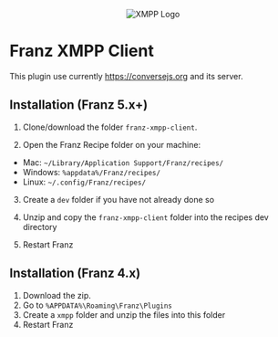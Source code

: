 <p align="center">
   <img src="https://raw.githubusercontent.com/alexander-schranz/franz-xmpp-client/master/icon.png" alt="XMPP Logo" />
</p>

# Franz XMPP Client

This plugin use currently https://conversejs.org and its server.

## Installation (Franz 5.x+)

1. Clone/download the folder `franz-xmpp-client`.

2. Open the Franz Recipe folder on your machine:
  * Mac: `~/Library/Application Support/Franz/recipes/`
  * Windows: `%appdata%/Franz/recipes/`
  * Linux: `~/.config/Franz/recipes/`

3. Create a `dev` folder if you have not already done so

3. Unzip and copy the `franz-xmpp-client` folder into the recipes dev directory

4. Restart Franz

## Installation (Franz 4.x)

1. Download the zip.
2. Go to `%APPDATA%\Roaming\Franz\Plugins`
3. Create a `xmpp` folder and unzip the files into this folder
4. Restart Franz
